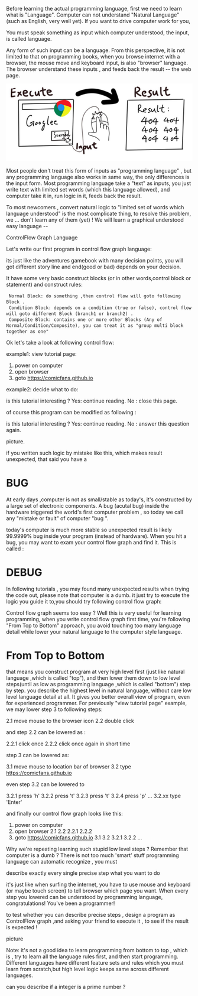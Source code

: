 Before learning the actual programming language, first we need to learn what is "Language". Computer can not understand "Natural Language" (such as English, very well yet). If you want to drive computer work for you, 

You must speak something as input which computer understood, the input, is called language. 

Any form of such input can be a language. From this perspective, it is not limited to that on programming books, when you browse internet with a browser, the mouse move and keyboard input, is also "browser" language. The browser understand these inputs , and feeds back the result -- the web page.

![browser language](images/2018-01-02-control-flow.markdown/browser_language.jpg)


Most people don't treat this form of inputs as "programming language" , but any programming language also works in same way, the only differences is the input form. Most programming language take a "text" as inputs, you just write text with limited set words (which this language allowed), and computer take it in, run logic in it, feeds back the result.




To most newcomers , convert natural logic to "limited set of words which language understood" is the most complicate thing, to resolve this problem, we  ...  don't learn any of them (yet) ! We will learn a graphical understood easy language --

ControlFlow Graph Language

Let's write our first program in control flow graph language:


its just like the adventures gamebook with many decision points, you will got different story line and end(good or bad) depends on your decision.

It have some very basic construct blocks (or in other words,control block or statement) and construct rules:

     Normal Block: do something ,then control flow will goto following Block .
     Condition Block: depends on a condition (true or false), control flow will goto different Block (branch1 or branch2) . 
     Composite Block: contains one or more other Blocks (Any of Normal/Condition/Composite), you can treat it as "group multi block together as one"

Ok let's take a look at following control flow:

example1: view tutorial page:

1. power on computer
2. open browser 
3. goto https://comicfans.github.io


example2: decide what to do:

 is this tutorial interesting ?
Yes: continue reading.
No : close this page.



of course this program can be modified as following :

 is this tutorial interesting ?
Yes: continue reading.
No : answer this question again.
 
picture.

if you written such logic by mistake like this, which makes result unexpected, that said you have a 

# BUG

At early days ,computer is not as small/stable as today's, it's constructed by a large set of electronic components. A bug (acutal bug) inside the hardware triggered the world's first computer problem , so today we call any "mistake or fault" of computer "bug ".


today's computer is much more stable so unexpected result is likely 99.9999% bug inside your program (instead of hardware). When you hit a bug, you may want to exam your control flow graph and find it. This is called :

# DEBUG

In following tutorials , you may found many unexpected results when trying the code out, please note that computer is a dumb. it just try to execute the logic you guide it to,you should try following control flow graph:




Control flow graph seems too easy ? Well this is very useful for learning programming, when you write control flow graph first time, you're following "From Top to Bottom" approach, you avoid touching too many language detail while  lower your natural language to the computer style language.

# From Top to Bottom 

that means you construct program at very high level first (just like natural language ,which is called "top"), and then lower them down to low level steps(until as low as programming language ,which is called "bottom") step by step. you describe the highest level in natural language, without care low level language detail at all. It gives you better overall view of program, even for experienced programmer. For previously "view tutorial page" example, we may lower step 3 to following steps:

2.1 move mouse to the browser icon
2.2 double click

and step 2.2 can be lowered as :

2.2.1 click once
2.2.2 click once again in short time


step 3 can be lowered as:

3.1 move mouse to location bar of browser
3.2 type https://comicfans.github.io

even step 3.2 can be lowered to

3.2.1  press 'h'
3.2.2  press 't'
3.2.3  press 't'
3.2.4  press 'p'
...
3.2.xx  type 'Enter'



and finally our control flow graph looks like this:

1. power on computer
2. open browser 
  2.1
  2.2
    2.2.1
    2.2.2
3. goto https://comicfans.github.io
  3.1
  3.2
    3.2.1
    3.2.2
    ... 

Why we're repeating learning such stupid low level steps ? Remember that computer is a dumb ? There is not too much 'smart' stuff programming language can automatic recognize , you must 

  describe exactly every single precise step what you want to do

it's just like when surfing the internet, you have to use mouse and keyboard (or maybe touch screen) to tell browser which page you want. When every step you lowered can be understood by programming language, congratulations! You've been a programmer!  

to test whether you can describe precise steps , design a program as ControlFlow graph ,and asking your friend to execute it , to see if the result is expected !

picture



Note: it's not a good idea to learn programming from bottom to top , which is ,  try to learn all the language rules first, and then start programming. Different languages have different feature sets and rules which you must learn from scratch,but high level logic keeps same across different languages. 



can you describe if a integer is a prime number ?

